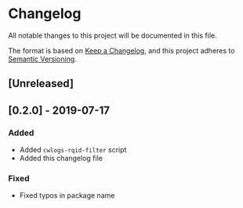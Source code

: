 # Changelog
All notable thanges to this project will be documented in this file.

The format is based on [Keep a Changelog](https://keepachangelog.com/en/1.0.0/),
and this project adheres to [Semantic Versioning](https://semver.org/spec/v2.0.0.html).

## [Unreleased]

## [0.2.0] - 2019-07-17
### Added
- Added `cwlogs-rqid-filter` script
- Added this changelog file

### Fixed
- Fixed typos in package name
